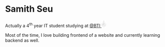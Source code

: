 # Samith Seu

Actually a 4<sup>th</sup> year IT student studying at <a target="_blank" href="https://www.facebook.com/brachnasastraBTI">@BTI <img height="24pt" src="bti-logo-bw.png" /></a>

Most of the time, I love building frontend of a website and currently learning backend as well.
